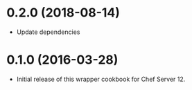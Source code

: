 # 0.2.0 (2018-08-14)

* Update dependencies

# 0.1.0 (2016-03-28)

* Initial release of this wrapper cookbook for Chef Server 12.
